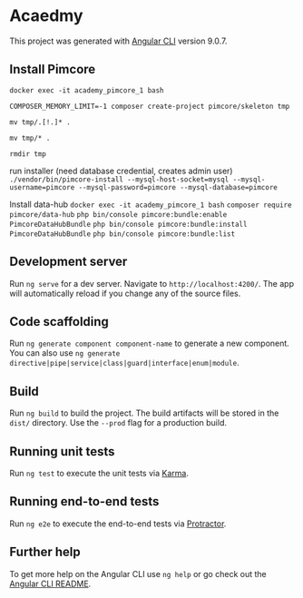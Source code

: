 # Acaedmy

This project was generated with [Angular CLI](https://github.com/angular/angular-cli) version 9.0.7.

## Install Pimcore
`docker exec -it academy_pimcore_1 bash`

`COMPOSER_MEMORY_LIMIT=-1 composer create-project pimcore/skeleton tmp`

`mv tmp/.[!.]* .`

`mv tmp/* .`

`rmdir tmp`

run installer (need database credential, creates admin user)
`./vendor/bin/pimcore-install --mysql-host-socket=mysql --mysql-username=pimcore --mysql-password=pimcore --mysql-database=pimcore`

Install data-hub
`docker exec -it academy_pimcore_1 bash`
`composer require pimcore/data-hub`
`php bin/console pimcore:bundle:enable PimcoreDataHubBundle`
`php bin/console pimcore:bundle:install PimcoreDataHubBundle`
`php bin/console pimcore:bundle:list`

## Development server

Run `ng serve` for a dev server. Navigate to `http://localhost:4200/`. The app will automatically reload if you change any of the source files.

## Code scaffolding

Run `ng generate component component-name` to generate a new component. You can also use `ng generate directive|pipe|service|class|guard|interface|enum|module`.

## Build

Run `ng build` to build the project. The build artifacts will be stored in the `dist/` directory. Use the `--prod` flag for a production build.

## Running unit tests

Run `ng test` to execute the unit tests via [Karma](https://karma-runner.github.io).

## Running end-to-end tests

Run `ng e2e` to execute the end-to-end tests via [Protractor](http://www.protractortest.org/).

## Further help

To get more help on the Angular CLI use `ng help` or go check out the [Angular CLI README](https://github.com/angular/angular-cli/blob/master/README.md).
